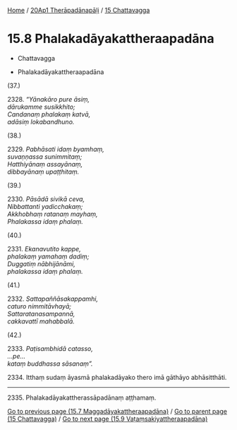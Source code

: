 
[Home](/) / [20Ap1 Therāpadānapāḷi](...md) / [15 Chattavagga](../20Ap1/15.md)

# 15.8 Phalakadāyakattheraapadāna

* Chattavagga

* Phalakadāyakattheraapadāna

(37.)

2328\. _“Yānakāro pure āsiṃ,_  
_dārukamme susikkhito;_  
_Candanaṃ phalakaṃ katvā,_  
_adāsiṃ lokabandhuno._  


(38.)

2329\. _Pabhāsati idaṃ byamhaṃ,_  
_suvaṇṇassa sunimmitaṃ;_  
_Hatthiyānaṃ assayānaṃ,_  
_dibbayānaṃ upaṭṭhitaṃ._  


(39.)

2330\. _Pāsādā sivikā ceva,_  
_Nibbattanti yadicchakaṃ;_  
_Akkhobhaṃ ratanaṃ mayhaṃ,_  
_Phalakassa idaṃ phalaṃ._  


(40.)

2331\. _Ekanavutito kappe,_  
_phalakaṃ yamahaṃ dadiṃ;_  
_Duggatiṃ nābhijānāmi,_  
_phalakassa idaṃ phalaṃ._  


(41.)

2332\. _Sattapaññāsakappamhi,_  
_caturo nimmitāvhayā;_  
_Sattaratanasampannā,_  
_cakkavattī mahabbalā._  


(42.)

2333\. _Paṭisambhidā catasso,_  
_…pe…_  
_kataṃ buddhassa sāsanaṃ”._  


2334\. Itthaṃ sudaṃ āyasmā phalakadāyako thero imā gāthāyo abhāsitthāti.

---

2335\. Phalakadāyakattherassāpadānaṃ aṭṭhamaṃ.



[Go to previous page (15.7 Maggadāyakattheraapadāna)](15.7.md) / [Go to parent page (15 Chattavagga)](../20Ap1/15.md) / [Go to next page (15.9 Vaṭaṃsakiyattheraapadāna)](15.9.md)


